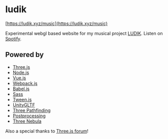 # ludik

[https://ludik.xyz/music](https://ludik.xyz/music)

Experimental webgl based website for my musical project [LUDIK](https://ludik.herokuapp.com).
Listen on [Spotify](https://open.spotify.com/artist/0lMpvELTTsVuCMeAQWuzpN?si=6dWnTikrTvS5DcjY-2MKgg). 

## Powered by

* [Three.js](https://threejs.org/)
* [Node.js](https://nodejs.org/en/)
* [Vue.js](https://vuejs.org/)
* [Webpack.js](https://webpack.js.org/)
* [Babel.js](https://babeljs.io/)
* [Sass](https://sass-lang.com/)
* [Tween.js](https://github.com/tweenjs/tween.js/)
* [UnityGLTF](https://github.com/KhronosGroup/UnityGLTF)
* [Three Pathfinding](https://github.com/donmccurdy/three-pathfinding)
* [Postprocessing](https://github.com/vanruesc/postprocessing)
* [Three Nebula](https://github.com/creativelifeform/three-nebula)

Also a special thanks to [Three.js forum](https://discourse.threejs.org/)!
